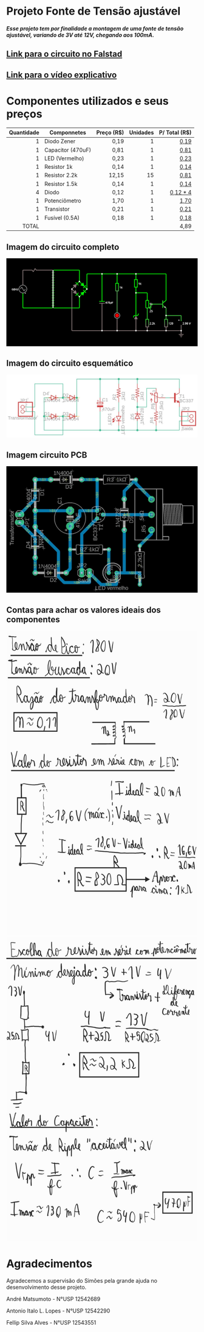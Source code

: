 # Projeto Fonte de Tensão ajustável
##### Esse projeto tem por finalidade a montagem de uma fonte de tensão ajustável, variando de 3V até 12V, chegando aos 100mA.
## [Link para o circuito no Falstad](https://tinyurl.com/yfruo3m9)
## [Link para o vídeo explicativo](https://youtu.be/K1nTgzZ-B-w)

# Componentes utilizados e seus preços
| Quantidade | Componnetes       | Preço (R$) | Unidades | P/ Total (R$)                              |
| ----------:| ------------------| ----------:| --------:| ------------------------------------------:|
|      1     | Diodo Zener       |     0,19   |     1    |    [0,19](https://tinyurl.com/9xtt65xy)    |
|      1     | Capacitor (470uF) |     0,81   |     1    |    [0,81](https://tinyurl.com/a4569se8)    |
|      1     | LED (Vermelho)    |     0,23   |     1    |    [0,23](https://tinyurl.com/32bxy5f6)    |
|      1     | Resistor 1k       |     0,14   |     1    |    [0,14](https://tinyurl.com/8ce83965)    |
|      1     | Resistor 2.2k     |    12,15   |    15    |    [0,81](https://tinyurl.com/7rjcf57y)    |
|      1     | Resistor 1.5k     |     0,14   |     1    |    [0,14](https://tinyurl.com/x8dz2z89)    |
|      4     | Diodo             |     0,12   |     1    |    [0,12 * 4](https://tinyurl.com/2t5vttyc)|
|      1     | Potenciômetro     |     1,70   |     1    |    [1,70](https://tinyurl.com/5f35a4k7)    |
|      1     | Transistor        |     0,21   |     1    |    [0,21](https://tinyurl.com/x69r8r28)    |
|      1     | Fusível (0.5A)    |     0,18   |     1    |    [0,18](https://tinyurl.com/3sz9uz65)    |
| TOTAL      |                   |            |          |                 4,89                       |


## Imagem do circuito completo
![Circuito completo](./Resources/circuito.png)

## Imagem do circuito esquemático
<img src="./Resources/circuito_esquematico.jpg"
     alt="Esquemático" />

## Imagem circuito PCB
<img src="./Resources/circuito_pcb.jpg"
     alt="Circuito PCB" />

## Contas para achar os valores ideais dos componentes
<img src="./Resources/contas_parte_1.jpg"
     alt="Contas parte 1"
     height="800"
     widht="800" />
<img src="./Resources/contas_parte_2.jpg"
     alt="Contas parte 2"
     height="800"
     widht="800" />
     
# Agradecimentos
Agradecemos a supervisão do Simões pela grande ajuda no desenvolvimento desse projeto.

André Matsumoto - N°USP 12542689

Antonio Italo L. Lopes - N°USP 12542290

Fellip Silva Alves - N°USP 12543551
